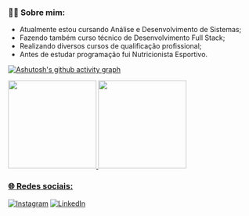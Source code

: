 ### 🤵🏻 Sobre mim:
* Atualmente estou cursando Análise e Desenvolvimento de Sistemas;
* Fazendo também curso técnico de Desenvolvimento Full Stack;
* Realizando diversos cursos de qualificação profissional;
* Antes de estudar programação fui Nutricionista Esportivo.

[![Ashutosh's github activity graph](https://github-readme-activity-graph.vercel.app/graph?username=fabiopdidio&bg_color=000000&color=ffffff&line=ffffff&point=403d3d&area=true&hide_border=true)](https://github.com/ashutosh00710/github-readme-activity-graph)

<div>
<a href="https://github.com/fabiopdidio">
<img height="180em" src="https://github-readme-stats.vercel.app/api/top-langs/?username=fabiopdidio&layout=compact&langs_count=7&theme=dracula"/>
<img height="180em" src="https://github-readme-stats.vercel.app/api?username=fabiopdidio&show_icons=true&theme=dracula&include_all_commits=true&count_private=true"/>
</div>

### 🌐 Redes sociais: 
[![Instagram](https://img.shields.io/badge/Instagram-%23E4405F.svg?logo=Instagram&logoColor=white)](https://www.instagram.com/fabiopdidio/) [![LinkedIn](https://img.shields.io/badge/LinkedIn-%230077B5.svg?logo=linkedin&logoColor=white)](https://br.linkedin.com/in/fabiopdidio) 
